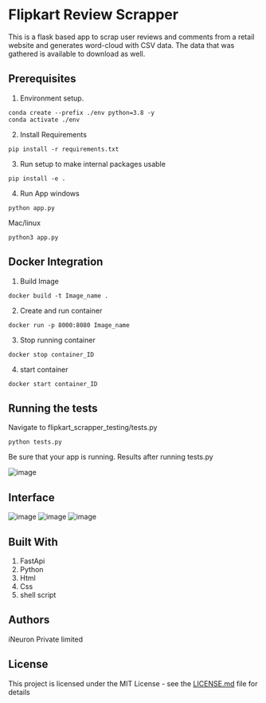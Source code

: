 # Flipkart Review Scrapper
This is a flask based app to scrap user reviews and comments from a retail website and generates word-cloud with CSV data. 
The data that was gathered is available to download as well.


## Prerequisites

1. Environment setup.
```commandline
conda create --prefix ./env python=3.8 -y
conda activate ./env
```
2. Install Requirements
```commandline
pip install -r requirements.txt
```
3. Run setup to make internal packages usable
```commandline
pip install -e .
```
4. Run App 
windows
```commandline
python app.py 
```
Mac/linux
```commandline
python3 app.py 
```

## Docker  Integration 

1. Build Image 
```
docker build -t Image_name .
```
2. Create and run container
```
docker run -p 8000:8080 Image_name
```
3. Stop running container
```
docker stop container_ID
```
4. start container 
```
docker start container_ID
```

## Running the tests
Navigate to flipkart_scrapper_testing/tests.py
```commandline
python tests.py
```
Be sure that your app is running.
Results after running tests.py

![image](https://user-images.githubusercontent.com/40850370/162749278-61d2b329-ebb0-46f8-a5cf-34a056a3fadd.png)

## Interface 
![image](https://user-images.githubusercontent.com/40850370/162748874-f5de450f-e54f-4d39-bc9f-8ecac6b0be7c.png)
![image](https://user-images.githubusercontent.com/40850370/162749012-f64d09e2-ca72-41e5-81ad-12175a5877f8.png)
![image](https://user-images.githubusercontent.com/40850370/162749059-8f51e8d2-0126-4fe2-9418-58b9b2f319c9.png)
## Built With

1. FastApi 
2. Python
3. Html 
4. Css
5. shell script

## Authors
iNeuron Private limited
## License

This project is licensed under the MIT License - see the [LICENSE.md](LICENSE.md) file for details
